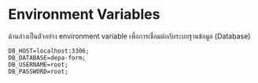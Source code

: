 # Environment Variables

ด้านล่างเป็นตัวอย่าง environment variable เพื่อการเชื่อมต่อกับระบบฐานข้อมูล (Database)

```
DB_HOST=localhost:3306;
DB_DATABASE=depa-form;
DB_USERNAME=root;
DB_PASSWORD=root;
```